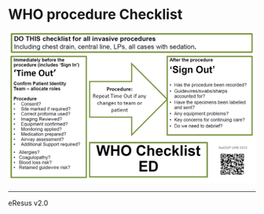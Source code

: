 # WHO procedure Checklist
![WHO proceedure checklist](./whoProceedureChecklist.png)

--- 
eResus v2.0
